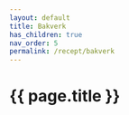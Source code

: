 ```yaml
---
layout: default
title: Bakverk
has_children: true
nav_order: 5
permalink: /recept/bakverk
---
```

# {{ page.title }}
